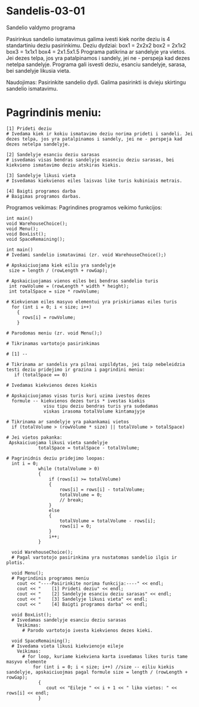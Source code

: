 # Sandelis-03-01
Sandelio valdymo programa

Pasirinkus sandelio ismatavimus galima ivesti kiek norite deziu is 4 standartiniu deziu pasirinkimu.
Deziu dydziai:
box1 = 2x2x2
box2 = 2x1x2
box3 = 1x1x1
box4 = 2x1.5x1.5
Programa patikrina ar sandelyje yra vietos. Jei dezes telpa, jos yra patalpinamos i sandely, jei ne - perspeja kad dezes netelpa sandelyje.
Programa gali isvesti deziu, esanciu sandelyje, sarasa, bei sandelyje likusia vieta.


Naudojimas:
  Pasirinkite sandelio dydi.
    Galima pasirinkti is dvieju skirtingu sandelio ismatavimu.
  
 # Pagrindinis meniu:
 
    [1] Prideti deziu
    # Ivedama kiek ir kokiu ismatavimo deziu norima prideti i sandeli. Jei dezes telpa, jos yra patalpinamos i sandely, jei ne - perspeja kad dezes netelpa sandelyje.
    
    [2] Sandelyje esanciu deziu sarasas
    # isvedamas visas bendras sandelyje esasnciu deziu sarasas, bei kiekvieno ismatavimo deziu atskiras kiekis.
    
    [3] Sandelyje likusi vieta
    # Isvedamas kiekvienos eiles laisvas like turis kubiniais metrais.
    
    [4] Baigti programos darba
    # Baigimas programos darbas.
    
Programos veikimas:
  Pagrindines programos veikimo funkcijos:

    int main()
    void WarehouseChoice();
    void Menu();
    void BoxList();
    void SpaceRemaining();
    
    int main()
    # Ivedami sandelio ismatavimai (zr. void WarehouseChoice();)
    
    # Apskaiciuojama kiek eiliu yra sandelyje
     size = length / (rowLength + rowGap);
     
    # Apskaiciuojamas vienos eiles bei bendras sandelio turis
     int rowVolume = (rowLength * width * height);
     int totalSpace = size * rowVolume;
     
    # Kiekvienam eiles masyvo elementui yra priskiriamas eiles turis
      for (int i = 0; i < size; i++)
        {
          rows[i] = rowVolume;
        }
        
    # Parodomas meniu (zr. void Menu();)
    
    # Tikrinamas vartotojo pasirinkimas
    
    # [1] --
    
    # Tikrinama ar sandelis yra pilnai uzpildytas, jei taip nebeleidzia testi deziu pridejimo ir grazina i pagrindini meniu:
       if (totalSpace == 0)
       
    # Ivedamas kiekvienos dezes kiekis
    
    # Apskaiciuojamas visas turis kuri uzima ivestos dezes
      formule -- kiekvienos dezes turis * ivestas kiekis
                  visu tipu deziu bendras turis yra sudedamas
                  viskas irasoma totalVolume kintamajyje
                  
    # Tikrinama ar sandelyje yra pakankamai vietos
      if (totalVolume > (rowVolume * size) || totalVolume > totalSpace)
      
    # Jei vietos pakanka:
     Apskaiciuojama likusi vieta sandelyje
                totalSpace = totalSpace - totalVolume;
                
    # Pagrinidnis deziu pridejimo loopas:
      int i = 0;
                while (totalVolume > 0)
                {
                    if (rows[i] >= totalVolume)
                    {
                        rows[i] = rows[i] - totalVolume;
                        totalVolume = 0;
                        // break;
                    }
                    else
                    {
                        totalVolume = totalVolume - rows[i];
                        rows[i] = 0;
                    }
                    i++;
                }
    
      void WarehouseChoice();
      # Pagal vartotojo pasirinkima yra nustatomas sandelio ilgis ir plotis.
      
      void Menu();
      # Pagrindinis programos meniu
        cout << "----Pasirinkite norima funkcija:----" << endl;
        cout << "    [1] Prideti deziu" << endl;
        cout << "    [2] Sandelyje esanciu deziu sarasas" << endl;
        cout << "    [3] Sandelyje likusi vieta" << endl;
        cout << "    [4] Baigti programos darba" << endl;
      
      void BoxList();
      # Isvedamas sandelyje esanciu deziu sarasas
        Veikimas:
          # Parodo vartotojo ivesta kiekvienos dezes kieki.
         
      void SpaceRemaining();
      # Isvedama vieta likusi kiekvienoje eileje
        Veikimas:
          # for loop, kuriame kiekviena karta isvedamas likes turis tame masyvo elemente
              for (int i = 0; i < size; i++) //size -- eiliu kiekis sandelyje, apskaiciuojmas pagal formule size = length / (rowLength + rowGap);
                {
                   cout << "Eileje " << i + 1 << " liko vietos: " << rows[i] << endl;
                }
        
    
    
    
